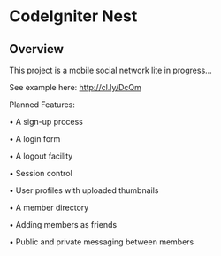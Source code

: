 # CodeIgniter Nest

## Overview

This project is a mobile social network lite in progress…

See example here: http://cl.ly/DcQm

Planned Features:

• A sign-up process
• A login form
• A logout facility
• Session control
• User profiles with uploaded thumbnails
• A member directory

• Adding members as friends
• Public and private messaging between members

